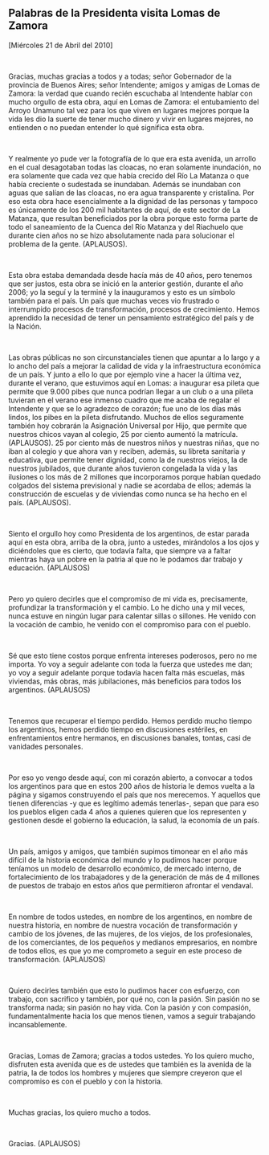 Palabras de la Presidenta visita Lomas de Zamora
------------------------------------------------

[Miércoles 21 de Abril del 2010]

 

Gracias, muchas gracias a todos y a todas; señor Gobernador de la
provincia de Buenos Aires; señor Intendente; amigos y amigas de Lomas de
Zamora: la verdad que cuando recién escuchaba al Intendente hablar con
mucho orgullo de esta obra, aquí en Lomas de Zamora: el entubamiento del
Arroyo Unamuno tal vez para los que viven en lugares mejores porque la
vida les dio la suerte de tener mucho dinero y vivir en lugares mejores,
no entienden o no puedan entender lo qué significa esta obra.

 

Y realmente yo pude ver la fotografía de lo que era esta avenida, un
arrollo en el cual desagotaban todas las cloacas, no eran solamente
inundación, no era solamente que cada vez que había crecido del Río La
Matanza o que había creciente o sudestada se inundaban. Además se
inundaban con aguas que salían de las cloacas, no era agua transparente
y cristalina. Por eso esta obra hace esencialmente a la dignidad de las
personas y tampoco es únicamente de los 200 mil habitantes de aquí, de
este sector de La Matanza, que resultan beneficiados por la obra porque
esto forma parte de todo el saneamiento de la Cuenca del Río Matanza y
del Riachuelo que durante cien años no se hizo absolutamente nada para
solucionar el problema de la gente. (APLAUSOS).

 

Esta obra estaba demandada desde hacía más de 40 años, pero tenemos que
ser justos, esta obra se inició en la anterior gestión, durante el año
2006; yo la seguí y la terminé y la inauguramos y esto es un símbolo
también para el país. Un país que muchas veces vio frustrado o
interrumpido procesos de transformación, procesos de crecimiento. Hemos
aprendido la necesidad de tener un pensamiento estratégico del país y de
la Nación.

 

Las obras públicas no son circunstanciales tienen que apuntar a lo largo
y a lo ancho del país a mejorar la calidad de vida y la infraestructura
económica de un país. Y junto a ello lo que por ejemplo vine a hacer la
última vez, durante el verano, que estuvimos aquí en Lomas: a inaugurar
esa pileta que permite que 9.000 pibes que nunca podrían llegar a un
club o a una pileta tuvieran en el verano ese inmenso cuadro que me
acaba de regalar el Intendente y que se lo agradezco de corazón; fue uno
de los días más lindos, los pibes en la pileta disfrutando. Muchos de
ellos seguramente también hoy cobrarán la Asignación Universal por Hijo,
que permite que nuestros chicos vayan al colegio, 25 por ciento aumentó
la matrícula. (APLAUSOS). 25 por ciento más de nuestros niños y nuestras
niñas, que no iban al colegio y que ahora van y reciben, además, su
libreta sanitaria y educativa, que permite tener dignidad, como la de
nuestros viejos, la de nuestros jubilados, que durante años tuvieron
congelada la vida y las ilusiones o los más de 2 millones que
incorporamos porque habían quedado colgados del sistema previsional y
nadie se acordaba de ellos; además la construcción de escuelas y de
viviendas como nunca se ha hecho en el país. (APLAUSOS).

       

Siento el orgullo hoy como Presidenta de los argentinos, de estar parada
aquí en esta obra, arriba de la obra, junto a ustedes, mirándolos a los
ojos y diciéndoles que es cierto, que todavía falta, que siempre va a
faltar mientras haya un pobre en la patria al que no le podamos dar
trabajo y educación. (APLAUSOS)

 

Pero yo quiero decirles que el compromiso de mi vida es, precisamente,
profundizar la transformación y el cambio. Lo he dicho una y mil veces,
nunca estuve en ningún lugar para calentar sillas o sillones. He venido
con la vocación de cambio, he venido con el compromiso para con el
pueblo.

 

Sé que esto tiene costos porque enfrenta intereses poderosos, pero no me
importa. Yo voy a seguir adelante con toda la fuerza que ustedes me dan;
yo voy a seguir adelante porque todavía hacen falta más escuelas, más
viviendas, más obras, más jubilaciones, más beneficios para todos los
argentinos. (APLAUSOS)

 

Tenemos que recuperar el tiempo perdido. Hemos perdido mucho tiempo los
argentinos, hemos perdido tiempo en discusiones estériles, en
enfrentamientos entre hermanos, en discusiones banales, tontas, casi de
vanidades personales.

 

Por eso yo vengo desde aquí, con mi corazón abierto, a convocar a todos
los argentinos para que en estos 200 años de historia le demos vuelta a
la página y sigamos construyendo el país que nos merecemos. Y aquellos
que tienen diferencias -y que es legítimo además tenerlas-, sepan que
para eso los pueblos eligen cada 4 años a quienes quieren que los
representen y gestionen desde el gobierno la educación, la salud, la
economía de un país.

 

Un país, amigos y amigos, que también supimos timonear en el año más
difícil de la historia económica del mundo y lo pudimos hacer porque
teníamos un modelo de desarrollo económico, de mercado interno, de
fortalecimiento de los trabajadores y de la generación de más de 4
millones de puestos de trabajo en estos años que permitieron afrontar el
vendaval.

 

En nombre de todos ustedes, en nombre de los argentinos, en nombre de
nuestra historia, en nombre de nuestra vocación de transformación y
cambio de los jóvenes, de las mujeres, de los viejos, de los
profesionales, de los comerciantes, de los pequeños y medianos
empresarios, en nombre de todos ellos, es que yo me comprometo a seguir
en este proceso de transformación. (APLAUSOS)

 

Quiero decirles también que esto lo pudimos hacer con esfuerzo, con
trabajo, con sacrifico y también, por qué no, con la pasión. Sin pasión
no se transforma nada; sin pasión no hay vida. Con la pasión y con
compasión, fundamentalmente hacia los que menos tienen, vamos a seguir
trabajando incansablemente.

 

Gracias, Lomas de Zamora; gracias a todos ustedes. Yo los quiero mucho,
disfruten esta avenida que es de ustedes que también es la avenida de la
patria, la de todos los hombres y mujeres que siempre creyeron que el
compromiso es con el pueblo y con la historia.

 

Muchas gracias, los quiero mucho a todos.

 

Gracias. (APLAUSOS) 
